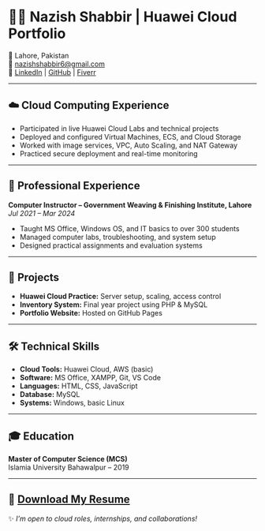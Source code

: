 # 👩‍💻 Nazish Shabbir | Huawei Cloud Portfolio

📍 Lahore, Pakistan  
📧 nazishshabbir6@gmail.com  
🔗 [LinkedIn](https://www.linkedin.com/in/nazishshabbir) | [GitHub](https://github.com/nazish78610) | [Fiverr](#)

---

## ☁️ Cloud Computing Experience

- Participated in live Huawei Cloud Labs and technical projects  
- Deployed and configured Virtual Machines, ECS, and Cloud Storage  
- Worked with image services, VPC, Auto Scaling, and NAT Gateway  
- Practiced secure deployment and real-time monitoring

---

## 💼 Professional Experience

**Computer Instructor – Government Weaving & Finishing Institute, Lahore**  
*Jul 2021 – Mar 2024*

- Taught MS Office, Windows OS, and IT basics to over 300 students  
- Managed computer labs, troubleshooting, and system setup  
- Designed practical assignments and evaluation systems

---

## 🚀 Projects

- **Huawei Cloud Practice:** Server setup, scaling, access control  
- **Inventory System:** Final year project using PHP & MySQL  
- **Portfolio Website:** Hosted on GitHub Pages

---

## 🛠️ Technical Skills

- **Cloud Tools:** Huawei Cloud, AWS (basic)  
- **Software:** MS Office, XAMPP, Git, VS Code  
- **Languages:** HTML, CSS, JavaScript  
- **Database:** MySQL  
- **Systems:** Windows, basic Linux

---

## 🎓 Education

**Master of Computer Science (MCS)**  
Islamia University Bahawalpur – 2019

---

## 📄 [Download My Resume](https://github.com/nazish78610/Nazish-portfolio/blob/main/Nazish_Cloud_CV.pdf)

✨ *I’m open to cloud roles, internships, and collaborations!*

